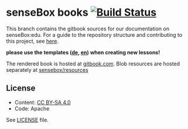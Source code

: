 # senseBox books [![Build Status](https://travis-ci.org/sensebox/books.svg?branch=book_edu)](https://travis-ci.org/sensebox/books)

This branch contains the gitbook sources for our documentation on senseBox:edu.
For a guide to the repository structure and contributing to this project, see [here](https://github.com/sensebox/books/tree/master/CONTRIBUTING.md).

**please use the templates ([de](lessontemplate_de.md), [en](lessontemplate_en.md)) when creating new lessons!**

The rendered book is hosted at [gitbook.com](https://sensebox.gitbooks.io/edu/).
Blob resources are hosted separately at [sensebox/resources](https://github.com/sensebox/resources/)

## License
- Content: [CC BY-SA 4.0](https://creativecommons.org/licenses/by-sa/4.0/)
- Code: Apache

See [LICENSE](https://github.com/sensebox/books/blob/master/LICENSE) file.
